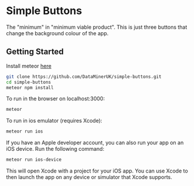 # Simple Buttons

The "minimum" in "minimum viable product". This is just three buttons that change the background colour of the app.

## Getting Started

Install meteor [here](https://www.meteor.com/install)

```bash
git clone https://github.com/DataMinerUK/simple-buttons.git
cd simple-buttons
meteor npm install
```

To run in the browser on localhost:3000:
```bash
meteor
```

To run in ios emulator (requires Xcode):
```bash
meteor run ios
```

If you have an Apple developer account, you can also run your app on an iOS device. Run the following command:
```bash
meteor run ios-device
```
This will open Xcode with a project for your iOS app. You can use Xcode to then launch the app on any device or simulator that Xcode supports.
